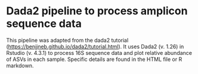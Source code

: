 # Dada2 pipeline to process amplicon sequence data
This pipeline was adapted from the dada2 tutorial (https://benjjneb.github.io/dada2/tutorial.html). It uses Dada2 (v. 1.26) in Rstudio (v. 4.3.1) to process 16S sequence data and plot relative abundance of ASVs in each sample. 
Specific details are found in the HTML file or R markdown. 

